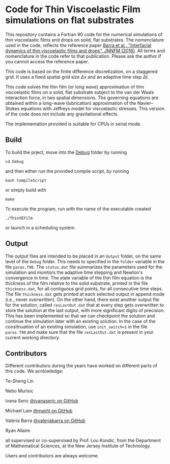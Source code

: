 # Code for Thin Viscoelastic Film simulations on flat substrates

This repository contains a Fortran 90 code for the numerical simulations of thin viscoelastic films and drops on solid, flat substrates. The nomenclature used in the code, reflects the reference paper 
[Barra et al., "Interfacial dynamics of thin viscoelastic films and drops", JNNFM (2016)](http://dx.doi.org/10.1016/j.jnnfm.2016.10.001). 
All terms and nomenclature in the code refer to that publication. Please ask the author if you cannot access the reference paper.

This code is based on the finite difference discretization, on a staggered grid. 
It uses a fixed spatial grid size $\Delta x$ and an adaptive time step $\Delta t$.

This code solves the thin film (or long wave) approximation of thin viscoelastic films 
on a solid, flat substrate subject to the van der Waals interaction force, in two spatial dimensions. 
The governing equations are obtained within a long-wave (lubrication) approximation of the Navier–Stokes equations 
with Jeffreys model for viscoelastic stresses. This version of the code does not include any gravitational effects. 

The implementation provided is suitable for CPUs in serial mode. 

## Build

To build the prject, move into the [Debug](./Debug/) folder by running 

`cd Debug`

and then either run the provided compile script, by running

`bash CompileScript`

or simply build with 

`make`

To execute the program, run with the name of the executable created

`./ThinVEFilm`

or launch in a scheduling system.

## Output

The output files are intended to be placed in an `Output` folder, on the same level of the `Debug` folder. This needs to specified in the `folder` variable in the file `paras.f90`. The `status.dat` file summarizes the parameters used for the simulation and monitors the adaptive time stepping and Newton's convergence in time. The state variable of the thin film equation is the thickness of the film relative to the solid substrate, printed in the file `thickness.dat`, for all contiguous grid points, for all consecutive time steps. The file `thickness.dat` gets printed at each selected output in append mode (i.e., never overwritten). On the other hand, there exist another output file for the solution, called `resLastOut.dat` that at every step gets overwritten to store the solution at the last output, with more significant digits of precision. This has been implemented so that we can checkpoint the solution and continue the simulation later with an existing solution. In the case of the consitnuation of an existing simulation, use `init_switch=1` in the file `paras.f90` and make sure that the file `resLastOut.dat` is present in your current working directory.

## Contributors
Different contributors during the years have worked on different parts of this code. We acnlowledge:

Te-Sheng Lin

Nebo Murisic

Ivana Seric [@ivanaseric on GitHub](https://github.com/ivanaseric)

Michael Lam [@mayhl on GitHub](https://github.com/mayhl/)

Valeria Barra [@valeriabarra on GitHub](https://github.com/valeriabarra)

Ryan Allaire

all supervised or co-supervised by Prof. Lou Kondic, 
from the Department of Mathematical Sciences, at the New Jersey Institute of Technology.

Users and contributors are always welcome.
